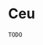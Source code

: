 # Ceu

`TODO`

<!--
0 - Core

`Ce` is a simple language with algebraic data types, pointers, first-class
functions, and region-based memory management.
The main goal of `Ce` is to support safe memory management for dynamically
allocated data structures.

An allocated data is always attached to a specific block and cannot move.
When a block terminates, all attached allocations are automatically released.
This prevents memory leaks.
A pointer is also attached to a specific block and cannot point to data
allocated in nested blocks.
This prevents dangling pointer dereferencing.
These ideas have been successfully adopted in Cyclone:
https://cyclone.thelanguage.org/

`Ce0` is the most basic core version of `Ce` with no extensions (syntax sugar,
type inference, etc).

See also `Ce1`: https://github.com/fsantanna/ce1

# INSTALL & RUN

```
$ sudo make install
$ vi x.ce   # output std ()
$ ce0 x.ce
()
$
```

# MANUAL

# 1. STATEMENTS

## Block

A block delimits the scope of variables between curly braces:

```
{
    var x: ()
    ... x ...       -- `x` is visible here
}
... x ...           -- `x` is not visible here
```

A block may contain an uppercase label to identify its memory region:

```
{ @MYBLOCK          -- `@MYBLOCK` can be referenced in allocations
    ...
}
```

The label `@GLOBAL` corresponds to the outermost block of the program.
The label `@LOCAL`  corresponds to the current block.

## Variable Declaration

A variable declaration introduces an identifier of the given type in the
current block:

```
var x: ()           -- `x` is of unit type `()`
var y: _int         -- `y` is a native `int`
var z: [_int,_int]  -- `z` is a tuple of ints
```

## Assignment

An assignment changes the value of a variable, native identifier, tuple or
union discriminator, or pointer dereference:

```
set x     = ()      -- sets `x` to the unit value `()`
set _n    = _1      -- sets native `_n` to hold native `_1`
set tup.1 = n       -- changes the tuple index value
set ptr\  = v       -- dereferences pointer `ptr` and assigns `v`
```

The value to be assigned can be an `input` statement or any expression.

## Call

The `call` statement invoke the respective expression:

```
call f _0           -- calls `f` passing `_0`
```

## Input & Output

Input and output statements communicate with external I/O devices.
They receive a device to communicate, and an argument to pass to the device:

```
output std [_0,_0]                  -- outputs "[0,0]" to stdio
var x: _int = input std (): _int    -- reads an `_int` from stdio
```

An `input` can be used in assignments and evaluates to the required explicit
type.

The special device `std` works for the standard input & output device and
accepts any value as argument.

`TODO: input std should only accept :_(char*)`
`TODO: custom devices`

*C* declarations for the I/O devices must prefix their identifiers with
`input_` or `output_`:

```
void output_xxx: (XXX v) {
    ...
}
```

## Sequence

A sequence of statements separated by blanks or semicolons `;` execute one
after the other:

```
var x: _int                 -- first declares `x`
set x = input std (): _int  -- then assigns `_int` input to `x`
output std x                -- finally outputs `x`
```

## Conditional

An `if` tests an `_int` value and executes one of the *true* or *false*
branches depending on the result:

```
if x {
    -- true branch
    call f ()       -- calls `f` if `x` is nonzero
} else {
    -- false branch
    call g ()       -- calls `g` otherwise
}
```

## Repetition

A `loop` executes a block of statements indefinitely until it reaches a `break`
statement:

```
loop {
    ...             -- repeats this command indefinitely
    if ... {        -- until this condition is met
        break       -- escapes the loop
    }
}
```

## Native

A native statement executes a block of code in the host language *C*:

```
native _{
    printf("Hello World!");
}
```

## Function

A function declaration abstracts a block of statements that can be invoked with
arguments.
The argument can be accessed through the identifier `arg`.
The result can be assigned to the identifier `ret`.
The `return` statement exits a function::

```
set f = func () -> () {
    set ret = arg   -- assigns arg to the result
    return          -- exits function
}
```

Function declarations are further documented as expressions, since they  are
actually `func` expressions assigned to variables.

# 2. TYPES

## Unit

The unit type `()` represents absence of information and has only the single
unit value `()`.

## Native

A native type holds external values from *C*, i.e., values which `Ce` does
not create or manipulate directly.
A native type identifier always starts with an underscore `_`:

```
_char     _int    _{FILE*}
```

## Pointer

A pointer type holds a pointer to another value and can be applied to
any other type with the prefix slash `/`.
A pointer must also specify the block in which its pointed data is held:

```
/_int @LOCAL        -- a pointer to an `_int` held in then current block
/[_int,()] @S       -- a pointer to a tuple held in block `@S`
```

## Tuple

A tuple type holds a value for each of its subtypes.
A tuple type identifier is a comma-separated list of types enclosed with
brackets `[` and `]`:

```
[(),(),())          -- a triple of unit types
[(),[_int,()]]      -- a pair containing another pair
```

## Union

A union type holds a value of one of its subtypes.
A tuple type identifier is a comma-separated list of types enclosed with
angle brackets `<` and `>`:

```
<(),(),()>          -- a union of three unit types
<(),[_int,()]>      -- a union of unit and a pair
```

### Recursive Union Pointer

A recursive union is a pointer with a caret subtype pointing upwards:

```
/<[_int, /^@S]>@S   -- a linked list of `_int` held at block `@S`
```

The pointer caret `/^` indicates recursion and refers to the enclosing
recursive union type.
Multiple `n` carets, e.g. `/^^`, refer to the `n` outer enclosing recursive
union pointer type.

The pointer caret can be expanded resulting in equivalent types:

```
/<[_int, /^@S]>@S               -- a linked list of `_int`
/<[_int, /<[_int,/^@S]>@S>@S    -- a linked list of `_int` expanded
```

## Function

`TODO: closure, blocks scopes`
!--
    - closures cannot modify original up (it is a stack variable that gets lost)
->

A function type holds a function value and is composed of the prefix `func`
and input and output types separated by an arrow `->`:

```
func () -> _int          -- input is unit and output is `_int`
func [_int,_int] -> ()   -- input is a pair of `_int` and output is unit
```

# 3. EXPRESSIONS

## Unit

The unit value is the single value of the unit type:

```
()
```

## Variable

A variable holds a value of its type:

```
var x: _int
set x = _10         -- variable `x` holds native `_10`
output std x
```

## Native

A native expression holds a value from *C*.
The expression must specify its type with a colon `:` sufix:

```
_(2+2): _int            -- _(2+2) has type _int
_{f(x,y)}: _(char*)     -- f returns a C string
```

Symbols defined in `Ce` can also be accessed inside native expressions:

```
var x: _int
set x = _10
output std _(x + 10)    -- outputs 20
```

## Pointer Upref & Dnref

A pointer points to a variable holding a value.
An *upref* (*up reference* or *reference*) acquires a pointer to a variable
with the prefix slash `/`.
A *dnref* (*down reference* or *dereference*) recovers a pointed value
given a pointer with the sufix backslash `\`:

```
var x: _int
var y: /_int@LOCAL
set y = /x          -- acquires a pointer to `x`
output std y\       -- recovers the value of `x`
```

## Tuple: Constructor and Discriminator

### Constructor

A tuple holds a fixed number of values:

```
[(),_10]            -- a pair with `()` and native `_10`
[x,(),y]            -- a triple
```

### Discriminator

A tuple discriminator suffixes a tuple with a dot `.` and an numeric
index to evaluate the value at the given position:

```
var tup: [(),_int]
set tup = [(),_10]
output std tup.2    -- outputs `10`
```

## Union: Constructor, Allocation, Discriminator & Predicate

### Constructor

A union constructor creates a value of a union type given a subcase index,
an argument, followed by a colon `:` with the explicit complete union type:

```
<.1 ()>: <(),()>                -- subcase `.1` of `<(),()>` holds unit
<.2 [_10,_0]: <(),[_int,_int]>  -- subcase `.2` holds a tuple
```

### Null Pointer Constructor

A recursive union always includes a null pointer constructor `<.0>` that
represents data termination.
The null constructor must also include a colon sufix `:` with the explicit
complete union type: 

```
var x: /<[_int,/^@S]>@S         -- a linked list of `_int`
set x = <.0>: /<[_int,/^@S]>@S  -- an empty linked list
```

### Allocation

A recursive union constructor uses the `new` operation for dynamic allocation.
It returns a pointer of the type as result of the allocation.
It receives a constructor of the plain type sufixed by a colon `:` with the
block to allocate the data:

```
var z: /</^@S>@S
set z = <.0>: /</^@S>@S             -- null

var x: /</^@S>@S
set x = new (<.1 z>:</^@S>): @S     -- () -> null, allocated in block `@S`
```

### Discriminator

A union discriminator suffixes a union with an exclamation `!` and a
numeric index to access the value as one of its subcases:

```
var x: <(),_int>
... x!1                     -- yields ()

var y: /<[_int,/^@S]>@S
... x\!1.1                  -- yields an `_int`
... x\!1.2\!0               -- yields ()
```

If the discriminated subcase does not match the actual value, the attempted
access raises a runtime error.

### Predicate

A union predicate suffixes a union with a question `?` and a
numeric index to check if the value is of the given subcase:

```
var x: <(),_int>
... x?1                     -- checks if `x` is subcase `1`

var y: /<[_int,/^@S]>@S
... x\?1                    -- checks if list is not empty
```

The result of a predicate is an `_int` value (`_1` if success, `_0` otherwise)
to be compatible with conditional statements.

## Call

A call invokes a function with the given argument:

```
call f ()               -- f   receives unit     ()
call (id) x             -- id  receives variable x
call add [x,y]          -- add receives tuple    [x,y]
```

Calls may also specify blocks for pointer input and output:

```
call f @[@S] ptr: @LOCAL    -- calls `f` passing `ptr` at `@S` and return at `@LOCAL`
```

Pointer inputs go in between brackets `@[` and `]` before the argument.
Pointer output goes after a colon `:` suffix after the argument.

Calls are further documented with functions.

## Function

`TODO`

# 4. LEXICAL RULES

## Comment

A comment starts with a double hyphen `--` and ignores everything
until the end of the line:

```
-- this is a single line comment
```

## Keywords and Symbols

The following keywords are reserved:

```
    break       -- escape loop statement
    call        -- function invocation
    else        -- conditional statement
    func        -- function type
    if          -- conditional statement
    input       -- input invocation
    loop        -- loop statement
    native      -- native statement
    new         -- allocation operation
    output      -- output invocation
    return      -- function return
    set         -- assignment statement
    var         -- variable declaration
```

The following symbols are valid:

```
    {   }       -- block delimeter, block labels
    (   )       -- unit type, unit value, group type & expression
    [   ]       -- tuple delimiter
    <   >       -- union delimiter
    ;           -- sequence separator
    :           -- type and block specification
    ->          -- function type signature
    =           -- variable assignment
    /           -- pointer type, upref operation
    \           -- dnref operation
    ,           -- tuple & union separator
    .           -- tuple discriminator, union constructor
    !           -- union discriminator
    ?           -- union predicate
    ^           -- recursive union
    @           -- block labels
```

## Variable Identifier

A variable identifier starts with a lowercase letter and might contain letters,
digits, and underscores:

```
i    myCounter    x_10          -- variable identifiers
```

## Block Label

A constant block label starts with at `@` and contains only uppercase letters.
A parameter block label starts with at `@` and contains only lowercase letters
with an option numeric suffix:

```
@GLOBAL    @MYBLOCK    @a    @a1
```

## Number

A number is a sequence of digits:

```
0    20
```

Numbers are used in tuple & union discriminators.

## Native Token

A native token starts with an underscore `_` and might contain letters,
digits, and underscores:

```
_char    _printf    _100        -- native identifiers
```

A native token may also be enclosed with curly braces `{` and `}` or
parenthesis `(` and `)`.
In this case, a native token can contain any other characters:

```
_(1 + 1)     _{2 * (1+1)}
```

# 5. SYNTAX

```
Stmt ::= { Stmt [`;`] }                             -- sequence                 call f() ; call g()
      |  `{´ BLOCK Stmt `}´                         -- block                    { @A call f() ; call g() }
      |  `var´ VAR `:´ Type                         -- variable declaration     var x: ()
      |  `set´ Expr `=´ (Expr|Stmt)                 -- assignment               set x = _1
      |  `native´ NAT                               -- native                   native _{ printf("hi"); }
      |  `call´ Expr                                -- call                     call f ()
      |  `input´ VAR Expr `:´ Type                  -- data input               input std (): _int
      |  `output´ VAR Expr                          -- data output              output std [(),_10]
      |  `if´ Expr `{´ Stmt `}´ `else´ `{´ Stmt `}´ -- conditional              if x { ... } else { ... }
      |  `loop´ `{´ Stmt `}´                        -- loop                     loop { ... }
      |  `break´                                    -- loop break               break
      |  `return´                                   -- function return          return

Expr ::= `(´ Expr `)´                               -- group                    (x)
      |  `(´ `)´                                    -- unit                     ()
      |  NAT `:´ Type                               -- native expression        _10: _int
      |  VAR                                        -- variable identifier      i
      |  `/´ Expr                                   -- upref                    /x
      |  Expr `\´                                   -- dnref                    x\
      |  `[´ Expr {`,´ Expr} `]´                    -- tuple constructor        [x,()]
      |  Expr `.´ NUM                               -- tuple discriminator      x.1
      |  `<´ `.´ NUM Expr `>´ `:´ Type              -- union constructor        <.1 ()>: <(),()>
      |  `<´ `.´ 0 `>´ `:´ Type                     -- union null pointer       <.0>: /</?>
      |  `new´ Expr.Union `:´ BLOCK                 -- union allocation         new <...>: @LOCAL
      |  Expr `!´ NUM                               -- union discriminator      x!1
      |  Expr `?´ NUM                               -- union predicate          x?0
      |  Expr Blocks Expr [`:´ BLOCK]               -- function call            f @[@S] x: @LOCAL
      |  Type.Func [Upvals] Stmt.Block              -- function body            func ()->() { ... }
            Upvals ::= `[´ VAR {`,´ VAR} `]´

Type ::= `(´ Type `)´                               -- group                    (func ()->())
      |  `(´ `)´                                    -- unit                     ()
      |  NAT                                        -- native type              _char
      |  `^´ { `^´ }                                -- recursive type           ^^
      |  `/´ Type BLOCK                             -- pointer                  /_int@S
      |  `[´ Type {`,´ Type} `]´                    -- tuple                    [(),()]
      |  `<´ Type {`,´ Type} `>´                    -- union                    <(),/^@S>
      |  `func´ [BLOCK] Blocks `->´ Type `->´ Type  -- function                 func f : ()->() { return () }

Blocks ::= `@[´ [BLOCK {`,´ BLOCK}] `]´             -- list of scopes           @[@LOCAL,@a1]
```

# A. Memory Management

`Ce` relies on the concept of hierarchical blocks to manage memory.
`Ce` guarantees that the scope and lifetime of a given piece of data
coincide and are always attached to a single fixed block.
The scope refers to the visibility of the data, i.e., the ability to
refer to it directly or indirectly through identifiers or pointers.
The lifetime refers to the memory allocation, i.e., the period in
which the data remains in memory.
When the scope and lifetime coincide, access to memory is always safe,
and programs prevent memory leaks and dangling pointer dereferencing.

In the next example, a variable `x` that holds an integer is attached
to an explicit block:

```
{
    var x: _int     -- scope and lifetime of `x` is attached to enclosing block
}
-- `x` is no longer in memory (lifetime), but neither can be referred (scope)
```

A pointer in `Ce` must statically specify a block, which restricts the data
it can point to.
A pointer can only point to data that is attached to a block that lives at
least the same as the block specified in the pointer.
`Ce` verifies that the pointer assignments respect this rule at compile time:

```
{ @A
    var ptrA: /_int @A          -- `ptrA` is restricted to @A
    { @B
        var x: _int             -- `x` is attached to @B
        var ptrB: /_int @B      -- `ptrB` is restricted to @B
        { @C
            var ptrC: /_int @C  -- `ptrC` is restricted to @C
            set ptrA = /x       -- ERROR: `ptrA` lives longer than @B 
            set ptrB = /x       -- OK: `ptrB` lives the same as @B
            set ptrC = /x       -- OK: `ptrC` lives shorter than @B
            ... ptrC\ ...       -- OK: dereference ok
        }
        ... ptrB\ ...           -- OK: dereference ok
    }
    ... ptrA\ ...               -- ERROR: dangling dereference if error was not detected  
}
```

Just like with pointers, a dynamic allocation operation with `new` must also
statically specify a block to which the data becomes attached.
The operation returns a pointer with the same block of the allocation.
`Ce` verifies if the same rules for pointer assignments apply to dynamic data:

```
{ @A
    -- cannot assign `x` to any pointer with blocks outside @B
    { @B
        var x: /</^@A>@A
        set x = new <.1 <.0>:T1>:T2: @A  -- newly allocated data is attached to @A
                                         -- (T1 & T2 are the ommited types of the constructors)                                         
        { @C
            -- can assign `x` to any pointer with blocks inside @B
        }
    }
}
```

`TODO: functions, calls, closures`

-->